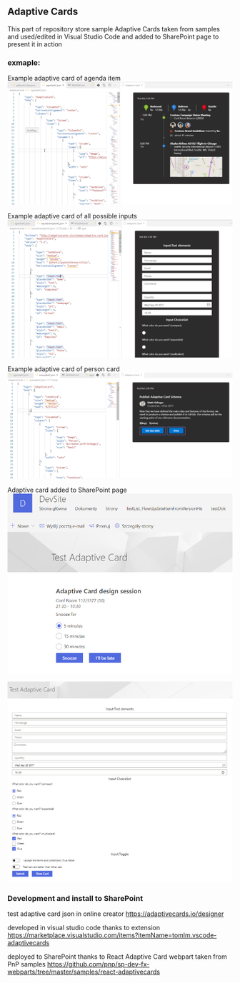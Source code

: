 ## Adaptive Cards

This part of repository store sample Adaptive Cards taken from samples and used/edited in Visual Studio Code and added to SharePoint page to present it in action

### exmaple:

Example adaptive card of agenda item
![](Images/agendaExample.png)

Example adaptive card of all possible inputs
![](Images/differentInputsExample.png)

Example adaptive card of person card
![](Images/sampleAdaptiveCard.png)

Adaptive card added to SharePoint page
![](Images/adaptiveCardAddedToSharePointPageViaAdaptiveCardReactWebpart.png)

![](Images/adaptiveCardAddedToSharePointPageViaAdaptiveCardReactWebpart1.png)

### Development and install to SharePoint

test adaptive card json in online creator
https://adaptivecards.io/designer

developed in visual studio code thanks to extension
https://marketplace.visualstudio.com/items?itemName=tomlm.vscode-adaptivecards

deployed to SharePoint thanks to React Adaptive Card webpart taken from PnP samples
https://github.com/pnp/sp-dev-fx-webparts/tree/master/samples/react-adaptivecards